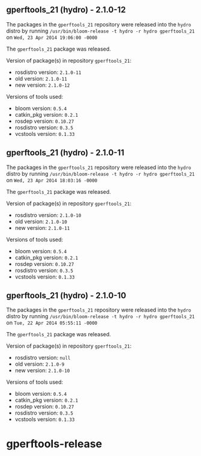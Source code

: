 ## gperftools_21 (hydro) - 2.1.0-12

The packages in the `gperftools_21` repository were released into the `hydro` distro by running `/usr/bin/bloom-release -t hydro -r hydro gperftools_21` on `Wed, 23 Apr 2014 19:06:00 -0000`

The `gperftools_21` package was released.

Version of package(s) in repository `gperftools_21`:
- rosdistro version: `2.1.0-11`
- old version: `2.1.0-11`
- new version: `2.1.0-12`

Versions of tools used:
- bloom version: `0.5.4`
- catkin_pkg version: `0.2.1`
- rosdep version: `0.10.27`
- rosdistro version: `0.3.5`
- vcstools version: `0.1.33`


## gperftools_21 (hydro) - 2.1.0-11

The packages in the `gperftools_21` repository were released into the `hydro` distro by running `/usr/bin/bloom-release -t hydro -r hydro gperftools_21` on `Wed, 23 Apr 2014 18:03:16 -0000`

The `gperftools_21` package was released.

Version of package(s) in repository `gperftools_21`:
- rosdistro version: `2.1.0-10`
- old version: `2.1.0-10`
- new version: `2.1.0-11`

Versions of tools used:
- bloom version: `0.5.4`
- catkin_pkg version: `0.2.1`
- rosdep version: `0.10.27`
- rosdistro version: `0.3.5`
- vcstools version: `0.1.33`


## gperftools_21 (hydro) - 2.1.0-10

The packages in the `gperftools_21` repository were released into the `hydro` distro by running `/usr/bin/bloom-release -t hydro -r hydro gperftools_21` on `Tue, 22 Apr 2014 05:55:11 -0000`

The `gperftools_21` package was released.

Version of package(s) in repository `gperftools_21`:
- rosdistro version: `null`
- old version: `2.1.0-9`
- new version: `2.1.0-10`

Versions of tools used:
- bloom version: `0.5.4`
- catkin_pkg version: `0.2.1`
- rosdep version: `0.10.27`
- rosdistro version: `0.3.5`
- vcstools version: `0.1.33`


gperftools-release
==================
